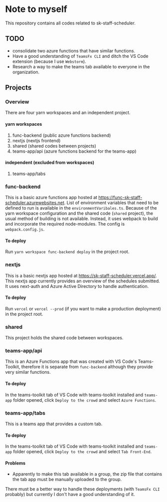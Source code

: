 # Note to myself
This repository contains all codes related to sk-staff-scheduler.

## TODO
* consolidate two azure functions that have similar functions.
* Have a good understanding of `TeamsFx CLI` and ditch the VS Code extension (because I use `Webstorm`).
* Research a way to make the teams tab available to everyone in the organization.

## Projects
### Overview
There are four yarn workspaces and an independent project.
#### yarn workspaces
1. func-backend (public azure functions backend)
2. nextjs (nextjs frontend)
3. shared (shared codes between projects)
4. teams-app/api (azure functions backend for the teams-app)
#### independent (excluded from workspaces)
1. teams-app/tabs

### func-backend
This is a basic azure functions app hosted at https://func-sk-staff-scheduler.azurewebsites.net. 
List of environment variables that need to be defined to run is available in the `environmentVaribales.ts`.
Because of the yarn workspace configuration and the shared code (`shared` project), the usual method of building is not available.
Instead, it uses webpack to build and incorporate the required node-modules. The config is `webpack.config.js`.

#### To deploy
Run `yarn workspace func-backend deploy` in the project root.
### nextjs
This is a basic nextjs app hosted at https://sk-staff-scheduler.vercel.app/.
This nextjs app currently provides an overview of the schedules submitted.
It uses next-auth and Azure Active Directory to handle authentication.

#### To deploy
Run `vercel` or `vercel --prod` (if you want to make a production deployment) in the project root.
### shared
This project holds the shared code between workspaces.

### teams-app/api
This is an Azure Functions app that was created with VS Code's Teams-Toolkit, therefore it is separate from `func-backend` although they provide very similar functions.
#### To deploy
In the teams-toolkit tab of VS Code with teams-toolkit installed and `teams-app` folder opened, click `Deploy to the crowd` and select `Azure Functions`.

### teams-app/tabs
This is a teams app that provides a custom tab.
#### To deploy
In the teams-toolkit tab of VS Code with teams-toolkit installed and `teams-app` folder opened, click `Deploy to the crowd` and select `Tab Front-End`.
#### Problems
* Apparently to make this tab available in a group, the zip file that contains the tab app must be manually uploaded to the group.  
 
There must be a better way to handle these deployments (with `TeamsFx CLI` probably) but currently I don't have a good understanding of it.
